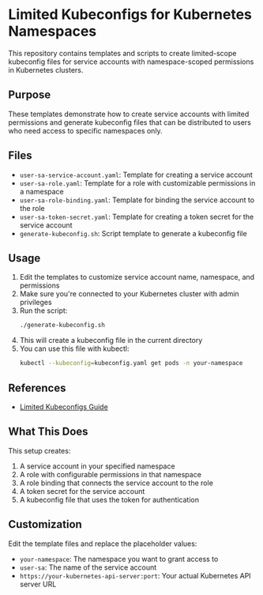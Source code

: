 # Limited Kubeconfigs for Kubernetes Namespaces

This repository contains templates and scripts to create limited-scope kubeconfig files for service accounts with namespace-scoped permissions in Kubernetes clusters.

## Purpose

These templates demonstrate how to create service accounts with limited permissions and generate kubeconfig files that can be distributed to users who need access to specific namespaces only.

## Files

- `user-sa-service-account.yaml`: Template for creating a service account
- `user-sa-role.yaml`: Template for a role with customizable permissions in a namespace
- `user-sa-role-binding.yaml`: Template for binding the service account to the role
- `user-sa-token-secret.yaml`: Template for creating a token secret for the service account
- `generate-kubeconfig.sh`: Script template to generate a kubeconfig file

## Usage

1. Edit the templates to customize service account name, namespace, and permissions
2. Make sure you're connected to your Kubernetes cluster with admin privileges
3. Run the script:
   ```bash
   ./generate-kubeconfig.sh
   ```
4. This will create a kubeconfig file in the current directory
5. You can use this file with kubectl:
   ```bash
   kubectl --kubeconfig=kubeconfig.yaml get pods -n your-namespace
   ```

## References

- [Limited Kubeconfigs Guide](https://codeforphilly.github.io/chime/operations/limited-kubeconfigs/limited-kubeconfigs.html)

## What This Does

This setup creates:
1. A service account in your specified namespace
2. A role with configurable permissions in that namespace
3. A role binding that connects the service account to the role
4. A token secret for the service account
5. A kubeconfig file that uses the token for authentication

## Customization

Edit the template files and replace the placeholder values:
- `your-namespace`: The namespace you want to grant access to
- `user-sa`: The name of the service account
- `https://your-kubernetes-api-server:port`: Your actual Kubernetes API server URL